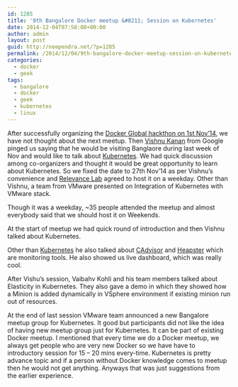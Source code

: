 ```yaml
---
id: 1285
title: '9th Bangalore Docker meetup &#8211; Session on Kubernetes'
date: 2014-12-04T07:58:08+00:00
author: admin
layout: post
guid: http://neependra.net/?p=1285
permalink: /2014/12/04/9th-bangalore-docker-meetup-session-on-kubernetes/
categories:
  - docker
  - geek
tags:
  - bangalore
  - docker
  - geek
  - kubernetes
  - linux
---
```

After successfully organizing the [Docker Global hackthon on 1st Nov&#8217;14](http://neependra.net/?p=1249), we have not thought about the next meetup. Then [Vishnu Kanan](https://twitter.com/vishnukanan) from Google pinged us saying that he would be visiting Banglaore during last week of Nov and would like to talk about [Kubernetes](https://github.com/googlecloudplatform/kubernetes). We had quick discussion among co-organizers and thought it would be great opportunity to learn about Kubernetes. So we fixed the date to 27th Nov&#8217;14 as per Vishnu&#8217;s convenience and [Relevance Lab](http://relevancelab.com/) agreed to host it on a weekday. Other than Vishnu, a team from VMware presented on Integration of Kubernetes with VMware stack.
  
Though it was a weekday, ~35 people attended the meetup and almost everybody said that we should host it on Weekends.
  
At the start of meetup we had quick round of introduction and then Vishnu talked about Kubernetes.
  

  
Other than [Kubernetes](https://github.com/googlecloudplatform/kubernetes) he also talked about [CAdvisor](https://github.com/google/cadvisor) and [Heapster](https://github.com/GoogleCloudPlatform/heapster) which are monitoring tools. He also showed us live dashboard, which was really cool. 
  
After Vishu&#8217;s session, Vaibahv Kohli and his team members talked about Elasticity in Kubernetes. They also gave a demo in which they showed how a Minion is added dynamically in VSphere environment if existing minion run out of resources.
  

  
At the end of last session VMware team announced a new Bangalore meetup group for Kubernetes. It good but participants did not like the idea of having new meetup group just for Kubernetes. It can be part of existing Docker meetup. I mentioned that every time we do a Docker meetup, we always get people who are very new Docker so we have have to introductory session for 15 &#8211; 20 mins every-time. Kubernetes is pretty advance topic and if a person without Docker knowledge comes to meetup then he would not get anything. Anyways that was just suggestions from the earlier experience.